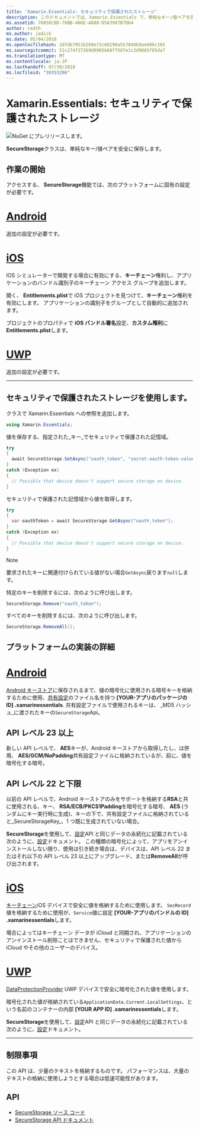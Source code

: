 ```yaml
---
title: 'Xamarin.Essentials: セキュリティで保護されたストレージ'
description: このドキュメントでは、Xamarin.Essentials で、単純なキー/値ペアを安全に格納できるで SecureStorage クラスについて説明します。 これには、クラス、プラットフォームの実装の詳細、および制限事項を使用する方法について説明します。
ms.assetid: 78856C0D-76BB-406E-A880-D5A3987B7D64
author: redth
ms.author: jodick
ms.date: 05/04/2018
ms.openlocfilehash: 2dfdb7051b269e73c68290a557849b9ae606c165
ms.sourcegitcommit: 51c274f37369d8965b68ff587e1c2d9865f85da7
ms.translationtype: MT
ms.contentlocale: ja-JP
ms.lasthandoff: 07/30/2018
ms.locfileid: "39353296"
---
```

# <a name="xamarinessentials-secure-storage"></a>Xamarin.Essentials: セキュリティで保護されたストレージ

![NuGet にプレリリースします。](~/media/shared/pre-release.png)

**SecureStorage**クラスは、単純なキー/値ペアを安全に保存します。

## <a name="getting-started"></a>作業の開始

アクセスする、 **SecureStorage**機能では、次のプラットフォームに固有の設定が必要です。

# <a name="androidtabandroid"></a>[Android](#tab/android)

追加の設定が必要です。

# <a name="iostabios"></a>[iOS](#tab/ios)

IOS シミュレーターで開発する場合に有効にする、**キーチェーン**権利し、アプリケーションのバンドル識別子のキーチェーン アクセス グループを追加します。

開く、 **Entitlements.plist**で iOS プロジェクトを見つけて、**キーチェーン**権利を有効にします。 アプリケーションの識別子をグループとして自動的に追加されます。

プロジェクトのプロパティで  **iOS バンドル署名**設定、**カスタム権利**に**Entitlements.plist**します。

# <a name="uwptabuwp"></a>[UWP](#tab/uwp)

追加の設定が必要です。

-----

## <a name="using-secure-storage"></a>セキュリティで保護されたストレージを使用します。

クラスで Xamarin.Essentials への参照を追加します。

```csharp
using Xamarin.Essentials;
```

値を保存する、指定された_キー_でセキュリティで保護された記憶域。

```csharp
try
{
  await SecureStorage.SetAsync("oauth_token", "secret-oauth-token-value");
}
catch (Exception ex)
{
  // Possible that device doesn't support secure storage on device.
}
```

セキュリティで保護された記憶域から値を取得します。

```csharp
try
{
  var oauthToken = await SecureStorage.GetAsync("oauth_token");
}
catch (Exception ex)
{
  // Possible that device doesn't support secure storage on device.
}
```

> [!NOTE]
> 要求されたキーに関連付けられている値がない場合`GetAsync`戻ります`null`します。

特定のキーを削除するには、次のように呼び出します。

```csharp
SecureStorage.Remove("oauth_token");
```

すべてのキーを削除するには、次のように呼び出します。

```csharp
SecureStorage.RemoveAll();
```


## <a name="platform-implementation-specifics"></a>プラットフォームの実装の詳細

# <a name="androidtabandroid"></a>[Android](#tab/android)

[Android キーストア](https://developer.android.com/training/articles/keystore.html)に保存されるまで、値の暗号化に使用される暗号キーを格納するために使用、[共有設定](https://developer.android.com/training/data-storage/shared-preferences.html)のファイル名を持つ **[YOUR-アプリのパッケージの ID] .xamarinessentials**.  共有設定ファイルで使用されるキーは、 _MD5 ハッシュ_に渡されたキーの`SecureStorage`Api。

## <a name="api-level-23-and-higher"></a>API レベル 23 以上

新しい API レベルで、 **AES**キーが、Android キーストアから取得したし、は併用、 **AES/GCM/NoPadding**共有設定ファイルに格納されているが、前に、値を暗号化する暗号。

## <a name="api-level-22-and-lower"></a>API レベル 22 と下限

以前の API レベルで、Android キーストアのみをサポートを格納する**RSA**と共に使用される、キー、 **RSA/ECB/PKCS1Padding**を暗号化する暗号、 **AES** (ランダムにキー実行時に生成)、キーの下で、共有設定ファイルに格納されていると_SecureStorageKey_、1 つ既に生成されていない場合。

**SecureStorage**を使用して、[設定](preferences.md)API と同じデータの永続化に記載されている次のように、[設定](preferences.md#persistence)ドキュメント。 この種類の暗号化によって、アプリをアンインストールしない限り、使用は引き続き場合は、デバイスは、API レベル 22 またはそれ以下の API レベル 23 以上にアップグレード、または**RemoveAll**が呼び出されます。

# <a name="iostabios"></a>[iOS](#tab/ios)

[キーチェーン](https://developer.xamarin.com/api/type/Security.SecKeyChain/)iOS デバイスで安全に値を格納するために使用します。  `SecRecord`値を格納するために使用が、`Service`値に設定 **[YOUR-アプリのバンドルの ID] .xamarinessentials**します。

場合によってはキーチェーン データが iCloud と同期され、アプリケーションのアンインストール削除ことはできません、セキュリティで保護された値から iCloud やその他のユーザーのデバイス。

# <a name="uwptabuwp"></a>[UWP](#tab/uwp)

[DataProtectionProvider](https://docs.microsoft.com/uwp/api/windows.security.cryptography.dataprotection.dataprotectionprovider) UWP デバイスで安全に暗号化された値を使用します。

暗号化された値が格納されている`ApplicationData.Current.LocalSettings`、という名前のコンテナーの内部 **[YOUR APP ID] .xamarinessentials**します。

**SecureStorage**を使用して、[設定](preferences.md)API と同じデータの永続化に記載されている次のように、[設定](preferences.md#persistence)ドキュメント。

-----

## <a name="limitations"></a>制限事項

この API は、少量のテキストを格納するものです。  パフォーマンスは、大量のテキストの格納に使用しようとする場合は低速可能性があります。

## <a name="api"></a>API

- [SecureStorage ソース コード](https://github.com/xamarin/Essentials/tree/master/Xamarin.Essentials/SecureStorage)
- [SecureStorage API ドキュメント](xref:Xamarin.Essentials.SecureStorage)
